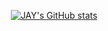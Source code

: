 
<div align = 'center'>


[![JAY's GitHub stats](https://github-readme-stats-bay-rho.vercel.app/api?username=JayJayleee&show_icons=true&theme=tokyonight)](https://github.com/JayJayleee/github-readme-stats)  



<div>
